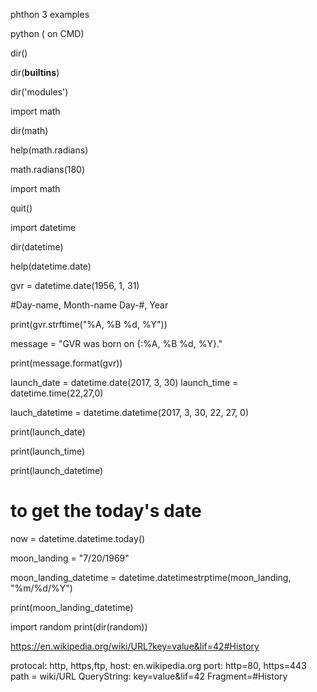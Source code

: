 phthon 3 examples



python ( on CMD)

dir()

dir(__builtins__)


dir('modules')

import math

dir(math)

help(math.radians)

math.radians(180)

import math

quit()

import datetime


dir(datetime)

help(datetime.date)

gvr = datetime.date(1956, 1, 31)

#Day-name, Month-name Day-#, Year

print(gvr.strftime("%A, %B %d, %Y"))

message = "GVR was born on {:%A, %B %d, %Y}."

print(message.format(gvr))

launch_date = datetime.date(2017, 3, 30)
launch_time = datetime.time(22,27,0)

lauch_datetime = datetime.datetime(2017, 3, 30, 22, 27, 0)

print(launch_date)

print(launch_time)

print(launch_datetime)

# to get the today's date

now = datetime.datetime.today()

moon_landing = "7/20/1969"

moon_landing_datetime = datetime.datetimestrptime(moon_landing, "%m/%d/%Y")

print(moon_landing_datetime)

import random
print(dir(random))

https://en.wikipedia.org/wiki/URL?key=value&lif=42#History

protocal: http, https,ftp, 
host: en.wikipedia.org
port: http=80, https=443
path = wiki/URL
QueryString: key=value&lif=42
Fragment=#History


